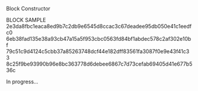 Block Constructor 

BLOCK SAMPLE
2e3da8fbc1eaca8ed9b7c2db9e6545d8ccac3c67deadee95db050e41c1eedfc0
6eb38fad135e38a93cb47a15a5f953cbc0563fd84bf1abdec578c2af302e10bf
79c51c9d4124c5cbb37a85263748dcf44e182dff83561fa3087f0e9e43f41c33
8c25f9be93990b96e8bc363778d6debee6867c7d73cefab69405d41e677b536c

In progress...

